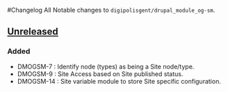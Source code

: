 #Changelog
All Notable changes to `digipolisgent/drupal_module_og-sm`.


## [Unreleased]
### Added
- DMOGSM-7 : Identify node (types) as being a Site node/type.
- DMOGSM-9 : Site Access based on Site published status.
- DMOGSM-14 : Site variable module to store Site specific configuration.





[Unreleased]: https://bitbucket.org/digipolisgent/drupal_module_og-sm/branches/compare/develop%0Dmaster
